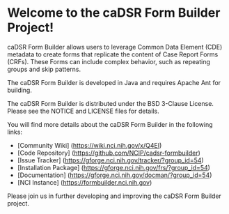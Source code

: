 Welcome to the caDSR Form Builder Project!
=====================================

caDSR Form Builder allows users to leverage Common Data Element (CDE) metadata to create forms that replicate the content of Case Report Forms (CRFs).
These Forms can include complex behavior, such as repeating groups and skip patterns.

The caDSR Form Builder is developed in Java and requires Apache Ant for building.

The caDSR Form Builder is distributed under the BSD 3-Clause License.
Please see the NOTICE and LICENSE files for details.

You will find more details about the caDSR Form Builder in the following links:

 * [Community Wiki] (https://wiki.nci.nih.gov/x/Q4EI)
 * [Code Repository] (https://github.com/NCIP/cadsr-formbuilder)
 * [Issue Tracker] (https://gforge.nci.nih.gov/tracker/?group_id=54)
 * [Installation Package] (https://gforge.nci.nih.gov/frs/?group_id=54)
 * [Documentation] (https://gforge.nci.nih.gov/docman/?group_id=54)
 * [NCI Instance] (https://formbuilder.nci.nih.gov) 


Please join us in further developing and improving the caDSR Form Builder project.
